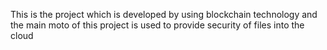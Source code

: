 This is the project which is developed by using blockchain technology and the main moto of this project is used to provide security of files into the cloud
